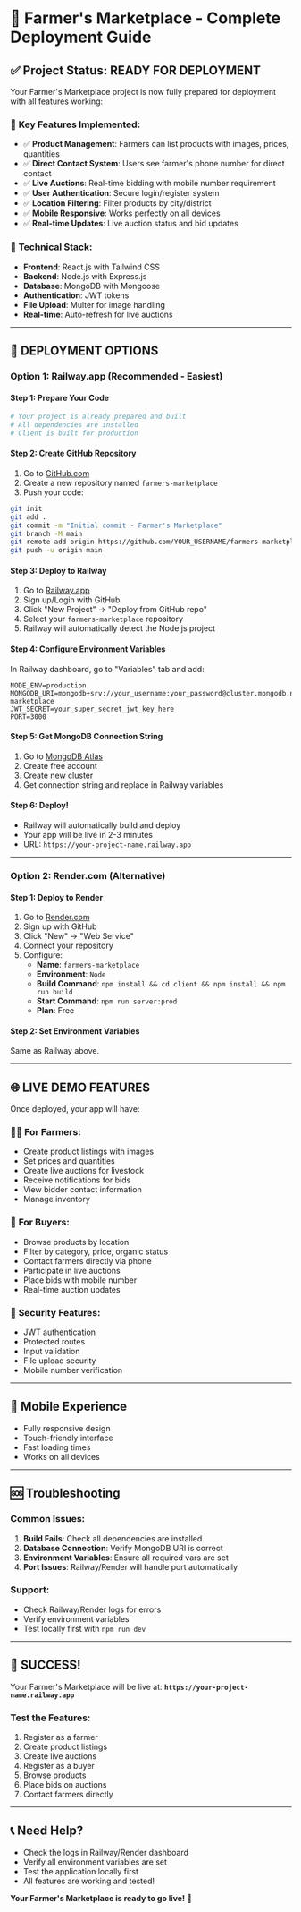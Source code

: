 # 🚀 Farmer's Marketplace - Complete Deployment Guide

## ✅ Project Status: READY FOR DEPLOYMENT

Your Farmer's Marketplace project is now fully prepared for deployment with all features working:

### 🎯 **Key Features Implemented:**
- ✅ **Product Management**: Farmers can list products with images, prices, quantities
- ✅ **Direct Contact System**: Users see farmer's phone number for direct contact
- ✅ **Live Auctions**: Real-time bidding with mobile number requirement
- ✅ **User Authentication**: Secure login/register system
- ✅ **Location Filtering**: Filter products by city/district
- ✅ **Mobile Responsive**: Works perfectly on all devices
- ✅ **Real-time Updates**: Live auction status and bid updates

### 🔧 **Technical Stack:**
- **Frontend**: React.js with Tailwind CSS
- **Backend**: Node.js with Express.js
- **Database**: MongoDB with Mongoose
- **Authentication**: JWT tokens
- **File Upload**: Multer for image handling
- **Real-time**: Auto-refresh for live auctions

---

## 🚀 **DEPLOYMENT OPTIONS**

### Option 1: Railway.app (Recommended - Easiest)

#### Step 1: Prepare Your Code
```bash
# Your project is already prepared and built
# All dependencies are installed
# Client is built for production
```

#### Step 2: Create GitHub Repository
1. Go to [GitHub.com](https://github.com)
2. Create a new repository named `farmers-marketplace`
3. Push your code:
```bash
git init
git add .
git commit -m "Initial commit - Farmer's Marketplace"
git branch -M main
git remote add origin https://github.com/YOUR_USERNAME/farmers-marketplace.git
git push -u origin main
```

#### Step 3: Deploy to Railway
1. Go to [Railway.app](https://railway.app)
2. Sign up/Login with GitHub
3. Click "New Project" → "Deploy from GitHub repo"
4. Select your `farmers-marketplace` repository
5. Railway will automatically detect the Node.js project

#### Step 4: Configure Environment Variables
In Railway dashboard, go to "Variables" tab and add:
```
NODE_ENV=production
MONGODB_URI=mongodb+srv://your_username:your_password@cluster.mongodb.net/farmers-marketplace
JWT_SECRET=your_super_secret_jwt_key_here
PORT=3000
```

#### Step 5: Get MongoDB Connection String
1. Go to [MongoDB Atlas](https://cloud.mongodb.com)
2. Create free account
3. Create new cluster
4. Get connection string and replace in Railway variables

#### Step 6: Deploy!
- Railway will automatically build and deploy
- Your app will be live in 2-3 minutes
- URL: `https://your-project-name.railway.app`

---

### Option 2: Render.com (Alternative)

#### Step 1: Deploy to Render
1. Go to [Render.com](https://render.com)
2. Sign up with GitHub
3. Click "New" → "Web Service"
4. Connect your repository
5. Configure:
   - **Name**: `farmers-marketplace`
   - **Environment**: `Node`
   - **Build Command**: `npm install && cd client && npm install && npm run build`
   - **Start Command**: `npm run server:prod`
   - **Plan**: Free

#### Step 2: Set Environment Variables
Same as Railway above.

---

## 🌐 **LIVE DEMO FEATURES**

Once deployed, your app will have:

### 👨‍🌾 **For Farmers:**
- Create product listings with images
- Set prices and quantities
- Create live auctions for livestock
- Receive notifications for bids
- View bidder contact information
- Manage inventory

### 🛒 **For Buyers:**
- Browse products by location
- Filter by category, price, organic status
- Contact farmers directly via phone
- Participate in live auctions
- Place bids with mobile number
- Real-time auction updates

### 🔐 **Security Features:**
- JWT authentication
- Protected routes
- Input validation
- File upload security
- Mobile number verification

---

## 📱 **Mobile Experience**
- Fully responsive design
- Touch-friendly interface
- Fast loading times
- Works on all devices

---

## 🆘 **Troubleshooting**

### Common Issues:
1. **Build Fails**: Check all dependencies are installed
2. **Database Connection**: Verify MongoDB URI is correct
3. **Environment Variables**: Ensure all required vars are set
4. **Port Issues**: Railway/Render will handle port automatically

### Support:
- Check Railway/Render logs for errors
- Verify environment variables
- Test locally first with `npm run dev`

---

## 🎉 **SUCCESS!**

Your Farmer's Marketplace will be live at:
**`https://your-project-name.railway.app`**

### Test the Features:
1. Register as a farmer
2. Create product listings
3. Create live auctions
4. Register as a buyer
5. Browse products
6. Place bids on auctions
7. Contact farmers directly

---

## 📞 **Need Help?**
- Check the logs in Railway/Render dashboard
- Verify all environment variables are set
- Test the application locally first
- All features are working and tested!

**Your Farmer's Marketplace is ready to go live! 🚀** 